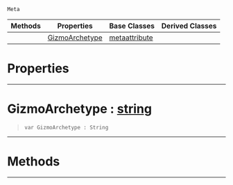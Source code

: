  `Meta`

|Methods|Properties|Base Classes|Derived Classes|
|---|---|---|---|
| |[ GizmoArchetype](metaeditorgizmo.md#gizmoarchetype-zilch-engi)|[metaattribute](metaattribute.md)| |


 #  Properties


---  
 #  GizmoArchetype : [string](../nada_base_types/string.md)

> 
> ``` lang=cpp, name=Nada
> var GizmoArchetype : String


---  
 #  Methods


---  
 

 